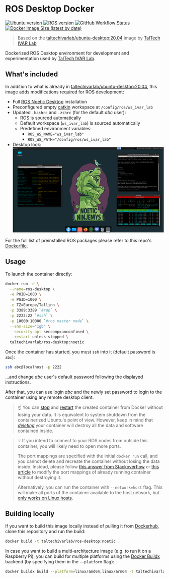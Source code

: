# ROS Desktop Docker

[![Ubuntu version](https://img.shields.io/badge/Ubuntu-20.04-informational?logo=ubuntu)](https://releases.ubuntu.com/focal/)
[![ROS version](https://img.shields.io/badge/ROS-noetic-informational?logo=ros)](http://wiki.ros.org/noetic)
[![GitHub Workflow Status](https://img.shields.io/github/workflow/status/TalTech-IVAR-Lab/ros-desktop-docker/Docker%20Build?logo=github)](https://github.com/TalTech-IVAR-Lab/ros-desktop-docker/actions)
[![Docker Image Size (latest by date)](https://img.shields.io/docker/image-size/taltechivarlab/ros-desktop?logo=docker)](https://hub.docker.com/r/taltechivarlab/ros-desktop)

> Based on the [taltechivarlab/ubuntu-desktop:20.04][ubuntu_desktop_github] image by [TalTech IVAR Lab][taltech_ivar_lab_github]

Dockerized ROS Desktop environment for development and experimentation used by [TalTech IVAR Lab][taltech_ivar_lab].

## What's included

In addition to what is already in [taltechivarlab/ubuntu-desktop:20.04][ubuntu_desktop_github], this image adds modifications required for ROS development:

- Full [ROS Noetic Desktop][ros_noetic] installation
- Preconfigured empty [catkin] workspace at `/config/ros/ws_ivar_lab`
- Updated `.bashrc` and `.zshrc` (for the default _abc_ user):
  - ROS is sourced automatically
  - Default workspace (`ws_ivar_lab`) is sourced automatically
  - Predefined environment variables:
    - `ROS_WS_NAME="ws_ivar_lab"`
    - `ROS_WS_PATH="/config/ros/ws_ivar_lab"`
- Desktop look:
  ![desktop screenshot from ros desktop docker](https://raw.githubusercontent.com/TalTech-IVAR-Lab/ros-desktop-docker/main/docs/images/desktop.png "Default desktop environment in this Docker image")

For the full list of preinstalled ROS packages please refer to this repo's [Dockerfile].

## Usage

To launch the container directly:

```bash
docker run -d \
  --name=ros-desktop \
  -e PUID=1000 \
  -e PGID=1000 \
  -e TZ=Europe/Tallinn \
  -p 3389:3389 `#rdp` \
  -p 2222:22 `#ssh` \
  -p 10000:10000 `#ros master node` \
  --shm-size="1gb" \
  --security-opt seccomp=unconfined \
  --restart unless-stopped \
  taltechivarlab/ros-desktop:noetic
```

Once the container has started, you must `ssh` into it (default password is `abc`):

```bash
ssh abc@localhost -p 2222
```

...and change _abc_ user's default password following the displayed instructions.

After that, you can use login _abc_ and the newly set password to login to the container using any remote desktop client.

> ☝ You can [stop][docker_stop] and [restart][docker_start] the created container from Docker without losing your data. It is equivalent to system shutdown from the containerized Ubuntu's point of view. However, keep in mind that [_deleting_][docker_rm] your container will destroy all the data and software contained inside.

> 💡 If you intend to connect to your ROS nodes from outside this container, you will likely need to open more ports.
> 
> The port mappings are specified with the initial `docker run` call, and you cannot delete and recreate the container without losing the data inside. Instead, please follow [this answer from Stackoverflow][update_docker_port_in_flight_stackoverflow] or [this article][update_docker_port_in_flight] to modify the port mappings of already running container without destroying it.
> 
> Alternatively, you can run the container with `--network=host` flag. This will make all ports of the container available to the host network, but [only works on Linux hosts][docker_network_host].

## Building locally

If you want to build this image locally instead of pulling it from [Dockerhub], clone this repository and run the build:

```bash
docker build -t taltechivarlab/ros-desktop:noetic .
```

In case you want to build a multi-architecture image (e.g. to run it on a Raspberry Pi), you can build for multiple platforms using the [Docker Buildx][docker_buildx] backend (by specifying them in the `--platform` flag):

```bash
docker buildx build --platform=linux/amd64,linux/arm64 -t taltechivarlab/ros-desktop:noetic --output=oci .
```


[taltech_ivar_lab]: https://ivar.taltech.ee/
[ubuntu_desktop_github]: https://github.com/TalTech-IVAR-Lab/ubuntu-desktop-docker
[taltech_ivar_lab_github]: https://github.com/TalTech-IVAR-Lab
[ros_noetic]: http://wiki.ros.org/noetic
[ros_desktop_github]: https://github.com/TalTech-IVAR-Lab/ros-desktop-docker
[catkin]: http://wiki.ros.org/catkin
[rdesktop_github_hardware_acceleration]: https://github.com/linuxserver/docker-rdesktop#hardware-acceleration-ubuntu-container-only
[Dockerhub]: https://hub.docker.com/
[docker_buildx]: https://www.docker.com/blog/how-to-rapidly-build-multi-architecture-images-with-buildx/#
[dockerfile]: https://github.com/TalTech-IVAR-Lab/ros-desktop-docker/blob/main/Dockerfile
[docker_stop]: https://docs.docker.com/engine/reference/commandline/stop/
[docker_start]: https://docs.docker.com/engine/reference/commandline/start/
[docker_rm]: https://docs.docker.com/engine/reference/commandline/rm/
[update_docker_port_in_flight]: https://www.baeldung.com/linux/assign-port-docker-container#reconfigure-docker-in-flight
[update_docker_port_in_flight_stackoverflow]: https://stackoverflow.com/a/38783433
[docker_network_host]: https://docs.docker.com/network/host/
